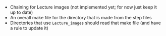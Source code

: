 
* Chaining for Lecture images (not implemented yet; for now just keep it up to date)
 * An overall make file for the directory that is made from the step files
 * Directories that use `Lecture_images` should read that make file (and have a rule to update it)
